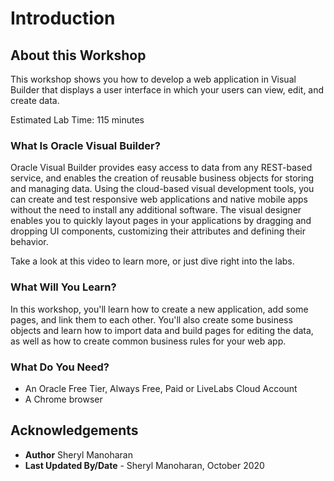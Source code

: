 # Introduction

## About this Workshop

This workshop shows you how to develop a web application in Visual Builder that displays a user interface in which your users can view, edit, and create data.

Estimated Lab Time: 115 minutes

### What Is Oracle Visual Builder?
Oracle Visual Builder provides easy access to data from any REST-based service, and enables the creation of reusable business objects for storing and managing data. Using the cloud-based visual development tools, you can create and test responsive web applications and native mobile apps without the need to install any additional software. The visual designer enables you to quickly layout pages in your applications by dragging and dropping UI components, customizing their attributes and defining their behavior.  

Take a look at this video to learn more, or just dive right into the labs.

  [](youtube:Z-b0ayPRhwY)

### What Will You Learn?

In this workshop, you'll learn how to create a new application, add some pages, and link them to each other. You'll also create some business objects and learn how to import data and build pages for editing the data, as well as how to create common business rules for your web app.

### What Do You Need?



* An Oracle Free Tier, Always Free, Paid or LiveLabs Cloud Account
* A Chrome browser

## Acknowledgements
* **Author** Sheryl Manoharan
* **Last Updated By/Date** - Sheryl Manoharan, October 2020
